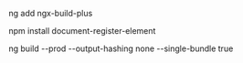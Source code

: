 ng add ngx-build-plus

npm install document-register-element

ng build --prod --output-hashing none --single-bundle true
